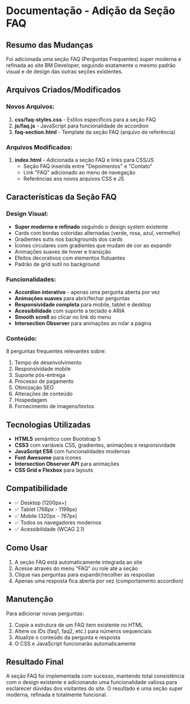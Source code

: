 # Documentação - Adição da Seção FAQ

## Resumo das Mudanças

Foi adicionada uma seção FAQ (Perguntas Frequentes) super moderna e refinada ao site BM Developer, seguindo exatamente o mesmo padrão visual e de design das outras seções existentes.

## Arquivos Criados/Modificados

### Novos Arquivos:
1. **css/faq-styles.css** - Estilos específicos para a seção FAQ
2. **js/faq.js** - JavaScript para funcionalidade de accordion
3. **faq-section.html** - Template da seção FAQ (arquivo de referência)

### Arquivos Modificados:
1. **index.html** - Adicionada a seção FAQ e links para CSS/JS
   - Seção FAQ inserida entre "Depoimentos" e "Contato"
   - Link "FAQ" adicionado ao menu de navegação
   - Referências aos novos arquivos CSS e JS

## Características da Seção FAQ

### Design Visual:
- **Super moderno e refinado** seguindo o design system existente
- Cards com bordas coloridas alternadas (verde, rosa, azul, vermelho)
- Gradientes sutis nos backgrounds dos cards
- Ícones circulares com gradientes que mudam de cor ao expandir
- Animações suaves de hover e transição
- Efeitos decorativos com elementos flutuantes
- Padrão de grid sutil no background

### Funcionalidades:
- **Accordion interativo** - apenas uma pergunta aberta por vez
- **Animações suaves** para abrir/fechar perguntas
- **Responsividade completa** para mobile, tablet e desktop
- **Acessibilidade** com suporte a teclado e ARIA
- **Smooth scroll** ao clicar no link do menu
- **Intersection Observer** para animações ao rolar a página

### Conteúdo:
8 perguntas frequentes relevantes sobre:
1. Tempo de desenvolvimento
2. Responsividade mobile
3. Suporte pós-entrega
4. Processo de pagamento
5. Otimização SEO
6. Alterações de conteúdo
7. Hospedagem
8. Fornecimento de imagens/textos

## Tecnologias Utilizadas

- **HTML5** semântico com Bootstrap 5
- **CSS3** com variáveis CSS, gradientes, animações e responsividade
- **JavaScript ES6** com funcionalidades modernas
- **Font Awesome** para ícones
- **Intersection Observer API** para animações
- **CSS Grid e Flexbox** para layouts

## Compatibilidade

- ✅ Desktop (1200px+)
- ✅ Tablet (768px - 1199px)
- ✅ Mobile (320px - 767px)
- ✅ Todos os navegadores modernos
- ✅ Acessibilidade (WCAG 2.1)

## Como Usar

1. A seção FAQ está automaticamente integrada ao site
2. Acesse através do menu "FAQ" ou role até a seção
3. Clique nas perguntas para expandir/recolher as respostas
4. Apenas uma resposta fica aberta por vez (comportamento accordion)

## Manutenção

Para adicionar novas perguntas:
1. Copie a estrutura de um FAQ item existente no HTML
2. Altere os IDs (faq1, faq2, etc.) para números sequenciais
3. Atualize o conteúdo da pergunta e resposta
4. O CSS e JavaScript funcionarão automaticamente

## Resultado Final

A seção FAQ foi implementada com sucesso, mantendo total consistência com o design existente e adicionando uma funcionalidade valiosa para esclarecer dúvidas dos visitantes do site. O resultado é uma seção super moderna, refinada e totalmente funcional.

